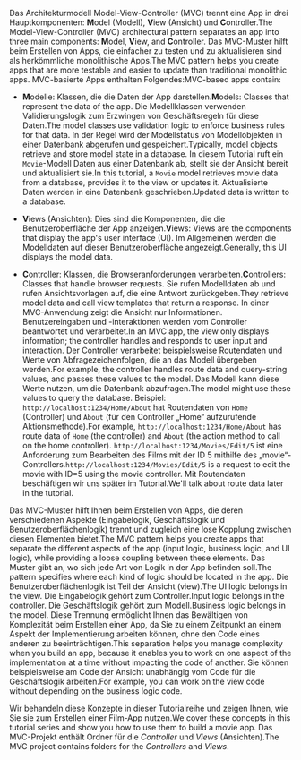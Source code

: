 <span data-ttu-id="378f4-101">Das Architekturmodell Model-View-Controller (MVC) trennt eine App in drei Hauptkomponenten: **M**odel (Modell), **V**iew (Ansicht) und **C**ontroller.</span><span class="sxs-lookup"><span data-stu-id="378f4-101">The Model-View-Controller (MVC) architectural pattern separates an app into three main components: **M**odel, **V**iew, and **C**ontroller.</span></span> <span data-ttu-id="378f4-102">Das MVC-Muster hilft beim Erstellen von Apps, die einfacher zu testen und zu aktualisieren sind als herkömmliche monolithische Apps.</span><span class="sxs-lookup"><span data-stu-id="378f4-102">The MVC pattern helps you create apps that are more testable and easier to update than traditional monolithic apps.</span></span> <span data-ttu-id="378f4-103">MVC-basierte Apps enthalten Folgendes:</span><span class="sxs-lookup"><span data-stu-id="378f4-103">MVC-based apps contain:</span></span>

* <span data-ttu-id="378f4-104">**M**odelle: Klassen, die die Daten der App darstellen.</span><span class="sxs-lookup"><span data-stu-id="378f4-104">**M**odels: Classes that represent the data of the app.</span></span> <span data-ttu-id="378f4-105">Die Modellklassen verwenden Validierungslogik zum Erzwingen von Geschäftsregeln für diese Daten.</span><span class="sxs-lookup"><span data-stu-id="378f4-105">The model classes use validation logic to enforce business rules for that data.</span></span> <span data-ttu-id="378f4-106">In der Regel wird der Modellstatus von Modellobjekten in einer Datenbank abgerufen und gespeichert.</span><span class="sxs-lookup"><span data-stu-id="378f4-106">Typically, model objects retrieve and store model state in a database.</span></span> <span data-ttu-id="378f4-107">In diesem Tutorial ruft ein `Movie`-Modell Daten aus einer Datenbank ab, stellt sie der Ansicht bereit und aktualisiert sie.</span><span class="sxs-lookup"><span data-stu-id="378f4-107">In this tutorial, a `Movie` model retrieves movie data from a database, provides it to the view or updates it.</span></span> <span data-ttu-id="378f4-108">Aktualisierte Daten werden in eine Datenbank geschrieben.</span><span class="sxs-lookup"><span data-stu-id="378f4-108">Updated data is written to a database.</span></span>

* <span data-ttu-id="378f4-109">**V**iews (Ansichten): Dies sind die Komponenten, die die Benutzeroberfläche der App anzeigen.</span><span class="sxs-lookup"><span data-stu-id="378f4-109">**V**iews: Views are the components that display the app's user interface (UI).</span></span> <span data-ttu-id="378f4-110">Im Allgemeinen werden die Modelldaten auf dieser Benutzeroberfläche angezeigt.</span><span class="sxs-lookup"><span data-stu-id="378f4-110">Generally, this UI displays the model data.</span></span>

* <span data-ttu-id="378f4-111">**C**ontroller: Klassen, die Browseranforderungen verarbeiten.</span><span class="sxs-lookup"><span data-stu-id="378f4-111">**C**ontrollers: Classes that handle browser requests.</span></span> <span data-ttu-id="378f4-112">Sie rufen Modelldaten ab und rufen Ansichtsvorlagen auf, die eine Antwort zurückgeben.</span><span class="sxs-lookup"><span data-stu-id="378f4-112">They retrieve model data and call view templates that return a response.</span></span> <span data-ttu-id="378f4-113">In einer MVC-Anwendung zeigt die Ansicht nur Informationen. Benutzereingaben und -interaktionen werden vom Controller beantwortet und verarbeitet.</span><span class="sxs-lookup"><span data-stu-id="378f4-113">In an MVC app, the view only displays information; the controller handles and responds to user input and interaction.</span></span> <span data-ttu-id="378f4-114">Der Controller verarbeitet beispielsweise Routendaten und Werte von Abfragezeichenfolgen, die an das Modell übergeben werden.</span><span class="sxs-lookup"><span data-stu-id="378f4-114">For example, the controller handles route data and query-string values, and passes these values to the model.</span></span> <span data-ttu-id="378f4-115">Das Modell kann diese Werte nutzen, um die Datenbank abzufragen.</span><span class="sxs-lookup"><span data-stu-id="378f4-115">The model might use these values to query the database.</span></span> <span data-ttu-id="378f4-116">Beispiel: `http://localhost:1234/Home/About` hat Routendaten von `Home` (Controller) und `About` (für den Controller „Home“ aufzurufende Aktionsmethode).</span><span class="sxs-lookup"><span data-stu-id="378f4-116">For example, `http://localhost:1234/Home/About` has route data of `Home` (the controller) and `About` (the action method to call on the home controller).</span></span> <span data-ttu-id="378f4-117">`http://localhost:1234/Movies/Edit/5` ist eine Anforderung zum Bearbeiten des Films mit der ID 5 mithilfe des „movie“-Controllers.</span><span class="sxs-lookup"><span data-stu-id="378f4-117">`http://localhost:1234/Movies/Edit/5` is a request to edit the movie with ID=5 using the movie controller.</span></span>  <span data-ttu-id="378f4-118">Mit Routendaten beschäftigen wir uns später im Tutorial.</span><span class="sxs-lookup"><span data-stu-id="378f4-118">We'll talk about route data later in the tutorial.</span></span>

<span data-ttu-id="378f4-119">Das MVC-Muster hilft Ihnen beim Erstellen von Apps, die deren verschiedenen Aspekte (Eingabelogik, Geschäftslogik und Benutzeroberflächenlogik) trennt und zugleich eine lose Kopplung zwischen diesen Elementen bietet.</span><span class="sxs-lookup"><span data-stu-id="378f4-119">The MVC pattern helps you create apps that separate the different aspects of the app (input logic, business logic, and UI logic), while providing a loose coupling between these elements.</span></span> <span data-ttu-id="378f4-120">Das Muster gibt an, wo sich jede Art von Logik in der App befinden soll.</span><span class="sxs-lookup"><span data-stu-id="378f4-120">The pattern specifies where each kind of logic should be located in the app.</span></span> <span data-ttu-id="378f4-121">Die Benutzeroberflächenlogik ist Teil der Ansicht (view).</span><span class="sxs-lookup"><span data-stu-id="378f4-121">The UI logic belongs in the view.</span></span> <span data-ttu-id="378f4-122">Die Eingabelogik gehört zum Controller.</span><span class="sxs-lookup"><span data-stu-id="378f4-122">Input logic belongs in the controller.</span></span> <span data-ttu-id="378f4-123">Die Geschäftslogik gehört zum Modell.</span><span class="sxs-lookup"><span data-stu-id="378f4-123">Business logic belongs in the model.</span></span> <span data-ttu-id="378f4-124">Diese Trennung ermöglicht Ihnen das Bewältigen von Komplexität beim Erstellen einer App, da Sie zu einem Zeitpunkt an einem Aspekt der Implementierung arbeiten können, ohne den Code eines anderen zu beeinträchtigen.</span><span class="sxs-lookup"><span data-stu-id="378f4-124">This separation helps you manage complexity when you build an app, because it enables you to work on one aspect of the implementation at a time without impacting the code of another.</span></span> <span data-ttu-id="378f4-125">Sie können beispielsweise am Code der Ansicht unabhängig vom Code für die Geschäftslogik arbeiten.</span><span class="sxs-lookup"><span data-stu-id="378f4-125">For example, you can work on the view code without depending on the business logic code.</span></span>

<span data-ttu-id="378f4-126">Wir behandeln diese Konzepte in dieser Tutorialreihe und zeigen Ihnen, wie Sie sie zum Erstellen einer Film-App nutzen.</span><span class="sxs-lookup"><span data-stu-id="378f4-126">We cover these concepts in this tutorial series and show you how to use them to build a movie app.</span></span> <span data-ttu-id="378f4-127">Das MVC-Projekt enthält Ordner für die *Controller* und *Views* (Ansichten).</span><span class="sxs-lookup"><span data-stu-id="378f4-127">The MVC project contains folders for the *Controllers* and *Views*.</span></span>
